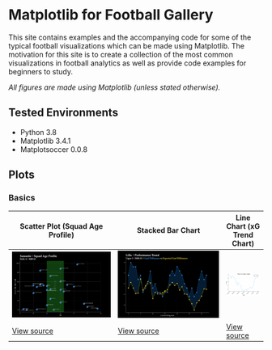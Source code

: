 # Matplotlib for Football Gallery

This site contains examples and the accompanying code for some of the typical football visualizations which can be made using Matplotlib. The motivation for this site is to create a collection of the most common visualizations in football analytics as well as provide code examples for beginners to study.

*All figures are made using Matplotlib (unless stated otherwise).*

## Tested Environments
- Python 3.8
- Matplotlib 3.4.1
- Matplotsoccer 0.0.8

## Plots

### Basics

|  Scatter Plot (Squad Age Profile) | Stacked Bar Chart | Line Chart (xG Trend Chart) |
|  ---- | ---- | ---- |
| ![squad-age-profile.png](src/images/squad-age-profile.png) |![xg-trend-line-chart.png](src/images/xg-trend-line-chart.png) |![small_datetime_plot.png](src/images/small_datetime_plot.png) |
| [View source](src/squad-age-profile.html) |[View source](src/xg-trend-line-chart.html) |[View source](src/datetime_plot.md) |

<br>

